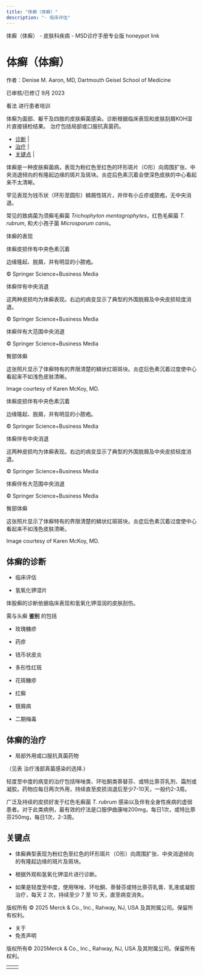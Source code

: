 ```yaml
---
title: "体癣（体癣）"
description: "- 临床评估"
---
```


﻿体癣（体癣） \- 皮肤科疾病 \- MSD诊疗手册专业版 honeypot link

# 体癣（体癣）

作者：Denise M. Aaron, MD, Dartmouth Geisel School of Medicine

已审核/已修订 9月 2023

看法 进行患者培训

体癣为面部、躯干及四肢的皮肤癣菌感染。诊断根据临床表现和皮肤刮屑KOH湿片直接镜检结果。 治疗包括局部或口服抗真菌药。

- [诊断](#诊断_v8369668_zh) \|
- [治疗](#治疗_v8369692_zh) \|
- [关键点](#关键点_v46191584_zh) \|

体癣是一种皮肤癣菌病，表现为粉红色至红色的环形斑片（O形）向周围扩张、中央消退倾向的有隆起边缘的斑片及斑块。炎症后色素沉着会使深色皮肤的中心看起来不太清晰。

罕见表现为钱币状（环形至圆形）鳞屑性斑片，并伴有小丘疹或脓疱，无中央消退。

常见的致病菌为须癣毛癣菌 _Trichophyton mentagrophytes_，红色毛癣菌 _T. rubrum_, 和犬小孢子菌 _Microsporum canis_。

体癣的表现



体癣皮损伴有中央色素沉着

边缘隆起、脱屑，并有明显的小脓疱。

© Springer Science+Business Media



体癣伴有中央消退

这两种皮损均为体癣表现。右边的病变显示了典型的外围脱屑及中央皮损轻度消退。

© Springer Science+Business Media



体癣伴有大范围中央消退

© Springer Science+Business Media



臀部体癣

这张照片显示了体癣特有的界限清楚的鳞状红斑斑块。炎症后色素沉着过度使中心看起来不如浅色皮肤清晰。

Image courtesy of Karen McKoy, MD.



体癣皮损伴有中央色素沉着

边缘隆起、脱屑，并有明显的小脓疱。

© Springer Science+Business Media



体癣伴有中央消退

这两种皮损均为体癣表现。右边的病变显示了典型的外围脱屑及中央皮损轻度消退。

© Springer Science+Business Media



体癣伴有大范围中央消退

© Springer Science+Business Media



臀部体癣

这张照片显示了体癣特有的界限清楚的鳞状红斑斑块。炎症后色素沉着过度使中心看起来不如浅色皮肤清晰。

Image courtesy of Karen McKoy, MD.

## 体癣的诊断

- 临床评估

- 氢氧化钾湿片


体股癣的诊断依据临床表现和氢氧化钾湿润的皮肤刮伤。

需与头癣 **鉴别** 的包括

- 玫瑰糠疹

- 药疹

- 钱币状皮炎

- 多形性红斑

- 花斑糠疹

- 红癣

- 银屑病

- 二期梅毒


## 体癣的治疗

- 局部外用或口服抗真菌药物


（见表 治疗浅部真菌感染的选择.)

轻度至中度的病变的治疗包括咪唑类、环吡酮类萘替芬、或特比萘芬乳剂、霜剂或凝胶。药物应每日两次外用，持续直至皮损消退后至少7-10天，一般约2-3周。

广泛及持续的皮损好发于红色毛癣菌 _T. rubrum_ 感染以及伴有全身性疾病的虚弱患者。对于此类病例，最有效的疗法是口服伊曲康唑200mg，每日1次，或特比萘芬250mg，每日1次，2-3周。

## 关键点

- 体癣典型表现为粉红色至红色的环形斑片（O形）向周围扩张、中央消退倾向的有隆起边缘的斑片及斑块。

- 根据外观和氢氧化钾湿片进行诊断。

- 如果是轻度至中度，使用咪唑、环吡酮、萘替芬或特比萘芬乳膏、乳液或凝胶治疗，每天 2 次，持续至少 7 至 10 天，直至病变消失。




版权所有 © 2025
Merck & Co., Inc., Rahway, NJ, USA 及其附属公司。保留所有权利。

- 关于
- 免责声明

版权所有© 2025Merck & Co., Inc., Rahway, NJ, USA 及其附属公司。保留所有权利。

|     |     |
| --- | --- |
|  |  |